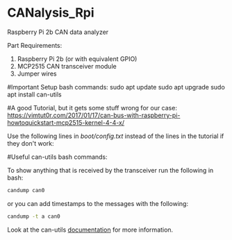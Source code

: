 # CANalysis_Rpi
Raspberry Pi 2b CAN data analyzer

Part Requirements:
1. Raspberry Pi 2b (or with equivalent GPIO)
2. MCP2515 CAN transceiver module
3. Jumper wires

#Important Setup bash commands:
sudo apt update
sudo apt upgrade
sudo apt install can-utils

#A good Tutorial, but it gets some stuff wrong for our case:
https://vimtut0r.com/2017/01/17/can-bus-with-raspberry-pi-howtoquickstart-mcp2515-kernel-4-4-x/

Use the following lines in _boot/config.txt_ instead of the lines in the tutorial if they don't work:



#Useful can-utils bash commands:

To show anything that is received by the transceiver run the following in bash:

```bash
candump can0
```

or you can add timestamps to the messages with the following:
```bash
candump -t a can0
```

Look at the can-utils [documentation](https://github.com/linux-can/can-utils) for more information.